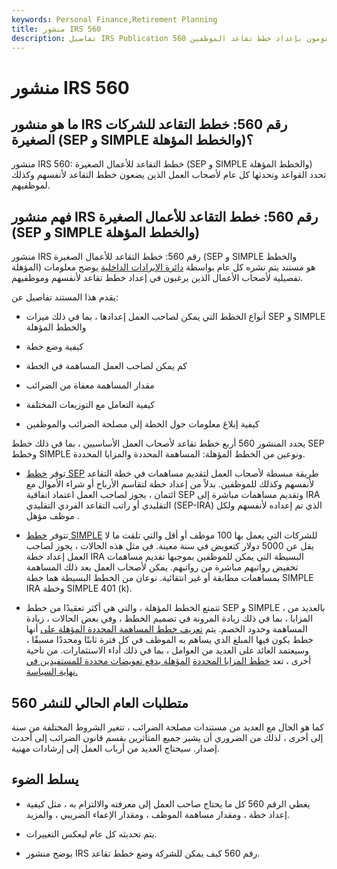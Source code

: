 ```yaml
---
keywords: Personal Finance,Retirement Planning
title: منشور IRS 560
description: تفاصيل IRS Publication 560 قواعد ضريبة الدخل الأمريكية لأصحاب العمل الذين يقومون بإعداد خطط تقاعد الموظفين.
---
```


# منشور IRS 560
## ما هو منشور IRS رقم 560: خطط التقاعد للشركات الصغيرة (SEP و SIMPLE والخطط المؤهلة)؟

منشور IRS 560: خطط التقاعد للأعمال الصغيرة (SEP و SIMPLE والخطط المؤهلة) تحدد القواعد وتحدثها كل عام لأصحاب العمل الذين يضعون خطط التقاعد لأنفسهم وكذلك لموظفيهم.

## فهم منشور IRS رقم 560: خطط التقاعد للأعمال الصغيرة (SEP و SIMPLE والخطط المؤهلة)

منشور IRS رقم 560: خطط التقاعد للأعمال الصغيرة (SEP و SIMPLE والخطط المؤهلة) هو مستند يتم نشره كل عام بواسطة [دائرة الإيرادات الداخلية](/irs) يوضح معلومات تفصيلية لأصحاب الأعمال الذين يرغبون في إعداد خطط تقاعد لأنفسهم وموظفيهم.

يقدم هذا المستند تفاصيل عن:

- أنواع الخطط التي يمكن لصاحب العمل إعدادها ، بما في ذلك ميزات SEP و SIMPLE والخطط المؤهلة

- كيفية وضع خطة

- كم يمكن لصاحب العمل المساهمة في الخطة

- مقدار المساهمة معفاة من الضرائب

- كيفية التعامل مع التوزيعات المختلفة

- كيفية إبلاغ معلومات حول الخطة إلى مصلحة الضرائب والموظفين

يحدد المنشور 560 أربع خطط تقاعد لأصحاب العمل الأساسيين ، بما في ذلك خطط SEP وخطط SIMPLE ونوعين من الخطط المؤهلة: المساهمة المحددة والمزايا المحددة.

- توفر [خطط SEP](/sep) طريقة مبسطة لأصحاب العمل لتقديم مساهمات في خطة التقاعد لأنفسهم وكذلك للموظفين. بدلاً من إعداد خطة لتقاسم الأرباح أو شراء الأموال مع ائتمان ، يجوز لصاحب العمل اعتماد اتفاقية SEP وتقديم مساهمات مباشرة إلى IRA التقليدي أو راتب التقاعد الفردي التقليدي (SEP-IRA) الذي تم إعداده لأنفسهم ولكل موظف مؤهل .

- تتوفر [خطط SIMPLE](/simple) للشركات التي يعمل بها 100 موظف أو أقل والتي تلقت ما لا يقل عن 5000 دولار كتعويض في سنة معينة. في مثل هذه الحالات ، يجوز لصاحب العمل إعداد خطة IRA البسيطة التي يمكن للموظفين بموجبها تقديم مساهمات تخفيض رواتبهم مباشرة من رواتبهم. يمكن لأصحاب العمل بعد ذلك المساهمة بمساهمات مطابقة أو غير انتقائية. نوعان من الخطط البسيطة هما خطة SIMPLE IRA وخطة SIMPLE 401 (k).

- تتمتع الخطط المؤهلة ، والتي هي أكثر تعقيدًا من خطط SEP و SIMPLE ، بالعديد من المزايا ، بما في ذلك زيادة المرونة في تصميم الخطط ، وفي بعض الحالات ، زيادة المساهمة وحدود الخصم. يتم [تعريف خطط المساهمة المحددة المؤهلة على](/definedcontributionplan) أنها خطط يكون فيها المبلغ الذي يساهم به الموظف في كل فترة ثابتًا ومحددًا مسبقًا ، وسيعتمد العائد على العديد من العوامل ، بما في ذلك أداء الاستثمارات. من ناحية أخرى ، تعد [خطط المزايا المحددة](/definedbenefitpensionplan) [المؤهلة بدفع تعويضات محددة للمستفيدين في نهاية السياسة.](/definedbenefitpensionplan)

## متطلبات العام الحالي للنشر 560

كما هو الحال مع العديد من مستندات مصلحة الضرائب ، تتغير الشروط المختلفة من سنة إلى أخرى ، لذلك من الضروري أن يشير جميع المتأثرين بقسم قانون الضرائب إلى أحدث إصدار. سيحتاج العديد من أرباب العمل إلى إرشادات مهنية.

## يسلط الضوء

- يغطي الرقم 560 كل ما يحتاج صاحب العمل إلى معرفته والالتزام به ، مثل كيفية إعداد خطة ، ومقدار مساهمة الموظف ، ومقدار الإعفاء الضريبي ، والمزيد.

- يتم تحديثه كل عام ليعكس التغييرات.

- يوضح منشور IRS رقم 560 كيف يمكن للشركة وضع خطط تقاعد.

